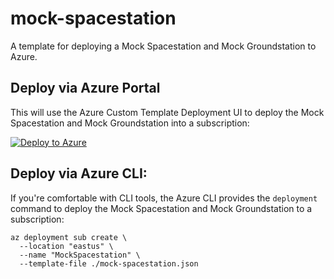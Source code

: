 # mock-spacestation

A template for deploying a Mock Spacestation and Mock Groundstation to Azure.

## Deploy via Azure Portal

This will use the Azure Custom Template Deployment UI to deploy the Mock Spacestation and Mock Groundstation into a subscription:

[![Deploy to Azure](https://aka.ms/deploytoazurebutton)](https://portal.azure.com/#create/Microsoft.Template/uri/https%3A%2F%2Fraw.githubusercontent.com%2Fglennmusa%2Fmock-spacestation%2Fmain%2Fmock-spacestation.json)

## Deploy via Azure CLI:

If you're comfortable with CLI tools, the Azure CLI provides the `deployment` command to deploy the Mock Spacestation and Mock Groundstation to a subscription:

```plaintext
az deployment sub create \
  --location "eastus" \
  --name "MockSpacestation" \
  --template-file ./mock-spacestation.json
```
